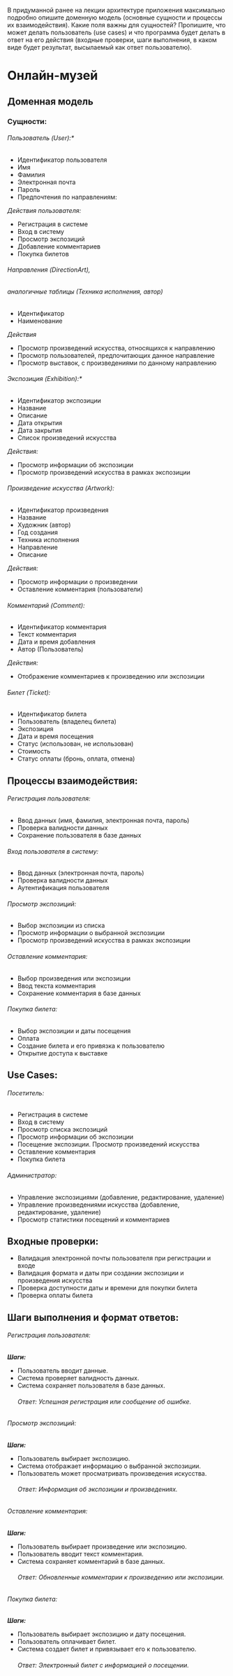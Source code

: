 В придуманной ранее на лекции архитектуре приложения максимально подробно опишите
доменную модель (основные сущности и процессы их взаимодействия). Какие поля важны для
сущностей? Пропишите, что может делать пользователь (use cases) и что программа будет
делать в ответ на его действия (входные проверки, шаги выполнения, в каком виде будет
результат, высылаемый как ответ пользователю).

# Онлайн-музей
## Доменная модель

### Сущности:

###### Пользователь (User):*
* Идентификатор пользователя
* Имя
* Фамилия
* Электронная почта
* Пароль
* Предпочтения по направлениям:

*Действия пользователя:*
* Регистрация в системе
* Вход в систему
* Просмотр экспозиций
* Добавление комментариев
* Покупка билетов 

###### Направления (DirectionArt), 
###### аналогичные таблицы (Техника исполнения, автор)
* Идентификатор
* Наименование 

*Действия*
* Просмотр произведений искусства, относящихся к направлению
* Просмотр пользователей, предпочитающих данное направление
* Просмотр выставок, с произведениями по данному направлению

###### Экспозиция (Exhibition):*
* Идентификатор экспозиции
* Название
* Описание
* Дата открытия
* Дата закрытия
* Список произведений искусства

*Действия:*
* Просмотр информации об экспозиции
* Просмотр произведений искусства в рамках экспозиции

###### Произведение искусства (Artwork):
* Идентификатор произведения
* Название
* Художник (автор)
* Год создания
* Техника исполнения
* Направление 
* Описание

*Действия:*
* Просмотр информации о произведении
* Оставление комментария (пользователи)

###### Комментарий (Comment):
* Идентификатор комментария
* Текст комментария
* Дата и время добавления
* Автор (Пользователь)

*Действия:*
* Отображение комментариев к произведению или экспозиции

###### Билет (Ticket):
* Идентификатор билета
* Пользователь (владелец билета)
* Экспозиция
* Дата и время посещения
* Статус (использован, не использован)
* Стоимость
* Статус оплаты (бронь, оплата, отмена)

## Процессы взаимодействия:

###### Регистрация пользователя:
* Ввод данных (имя, фамилия, электронная почта, пароль)
* Проверка валидности данных
* Сохранение пользователя в базе данных
###### Вход пользователя в систему:
* Ввод данных (электронная почта, пароль)
* Проверка валидности данных
* Аутентификация пользователя
###### Просмотр экспозиций:
* Выбор экспозиции из списка
* Просмотр информации о выбранной экспозиции
* Просмотр произведений искусства в рамках экспозиции
###### Оставление комментария:
* Выбор произведения или экспозиции
* Ввод текста комментария
* Сохранение комментария в базе данных
###### Покупка билета:
* Выбор экспозиции и даты посещения
* Оплата 
* Создание билета и его привязка к пользователю
* Открытие доступа к выставке 

## Use Cases:

###### Посетитель:
* Регистрация в системе
* Вход в систему
* Просмотр списка экспозиций
* Просмотр информации об экспозиции
* Посещение экспозиции. Просмотр произведений искусства
* Оставление комментария
* Покупка билета 

###### Администратор:
* Управление экспозициями (добавление, редактирование, удаление)
* Управление произведениями искусства (добавление, редактирование, 
удаление)
* Просмотр статистики посещений и комментариев

## Входные проверки:

* Валидация электронной почты пользователя при регистрации и входе
* Валидация формата и даты при создании экспозиции и произведения искусства
* Проверка доступности даты и времени для покупки билета
* Проверка оплаты билета

## Шаги выполнения и формат ответов:

###### Регистрация пользователя:
***Шаги:***
* Пользователь вводит данные.
* Система проверяет валидность данных.
* Система сохраняет пользователя в базе данных.
  ###### Ответ: Успешная регистрация или сообщение об ошибке.

###### Просмотр экспозиций:
***Шаги:***
* Пользователь выбирает экспозицию.
* Система отображает информацию о выбранной экспозиции.
* Пользователь может просматривать произведения искусства.
  ###### Ответ: Информация об экспозиции и произведениях.

###### Оставление комментария:
***Шаги:***
* Пользователь выбирает произведение или экспозицию.
* Пользователь вводит текст комментария.
* Система сохраняет комментарий в базе данных.
  ###### Ответ: Обновленные комментарии к произведению или экспозиции.

###### Покупка билета:
***Шаги:***
* Пользователь выбирает экспозицию и дату посещения.
* Пользователь оплачивает билет.
* Система создает билет и привязывает его к пользователю.
  ###### Ответ: Электронный билет с информацией о посещении.